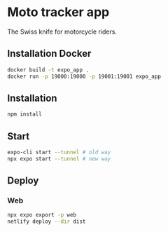 # Moto tracker app

The Swiss knife for motorcycle riders.

## Installation Docker

```bash
docker build -t expo_app .
docker run -p 19000:19000 -p 19001:19001 expo_app
```

## Installation

```bash
npm install
```

## Start

```bash
expo-cli start --tunnel # old way
npx expo start --tunnel # new way
```

## Deploy

### Web

```bash
npx expo export -p web
netlify deploy --dir dist
```
